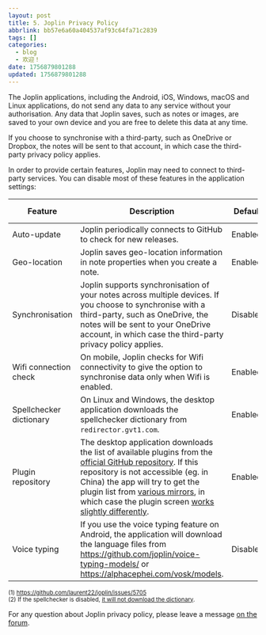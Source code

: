```yaml
---
layout: post
title: 5. Joplin Privacy Policy
abbrlink: bb57e6a60a404537af93c64fa71c2839
tags: []
categories:
  - blog
  - 欢迎！
date: 1756879801288
updated: 1756879801288
---
```


The Joplin applications, including the Android, iOS, Windows, macOS and Linux applications, do not send any data to any service without your authorisation. Any data that Joplin saves, such as notes or images, are saved to your own device and you are free to delete this data at any time.

If you choose to synchronise with a third-party, such as OneDrive or Dropbox, the notes will be sent to that account, in which case the third-party privacy policy applies.

In order to provide certain features, Joplin may need to connect to third-party services. You can disable most of these features in the application settings:

| Feature                 | Description                                                                                                                                                                                                                                                                                                                                                                                                                                                                                                                               | Default  | Can be disabled    |
| ----------------------- | ----------------------------------------------------------------------------------------------------------------------------------------------------------------------------------------------------------------------------------------------------------------------------------------------------------------------------------------------------------------------------------------------------------------------------------------------------------------------------------------------------------------------------------------- | -------- | ------------------ |
| Auto-update             | Joplin periodically connects to GitHub to check for new releases.                                                                                                                                                                                                                                                                                                                                                                                                                                                                         | Enabled  | Yes                |
| Geo-location            | Joplin saves geo-location information in note properties when you create a note.                                                                                                                                                                                                                                                                                                                                                                                                                                                          | Enabled  | Yes                |
| Synchronisation         | Joplin supports synchronisation of your notes across multiple devices. If you choose to synchronise with a third-party, such as OneDrive, the notes will be sent to your OneDrive account, in which case the third-party privacy policy applies.                                                                                                                                                                                                                                                                                          | Disabled | Yes                |
| Wifi connection check   | On mobile, Joplin checks for Wifi connectivity to give the option to synchronise data only when Wifi is enabled.                                                                                                                                                                                                                                                                                                                                                                                                                          | Enabled  | No <sup>(1)</sup>  |
| Spellchecker dictionary | On Linux and Windows, the desktop application downloads the spellchecker dictionary from `redirector.gvt1.com`.                                                                                                                                                                                                                                                                                                                                                                                                                           | Enabled  | Yes <sup>(2)</sup> |
| Plugin repository       | The desktop application downloads the list of available plugins from the [official GitHub repository](https://github.com/joplin/plugins). If this repository is not accessible (eg. in China) the app will try to get the plugin list from [various mirrors](https://github.com/laurent22/joplin/blob/8ac6017c02017b6efd59f5fcab7e0b07f8d44164/packages/lib/services/plugins/RepositoryApi.ts#L22), in which case the plugin screen [works slightly differently](https://github.com/laurent22/joplin/issues/5161#issuecomment-925226975). | Enabled  | No                 |
| Voice typing            | If you use the voice typing feature on Android, the application will download the language files from <https://github.com/joplin/voice-typing-models/> or <https://alphacephei.com/vosk/models>.                                                                                                                                                                                                                                                                                                                                          | Disabled | Yes                |

<sup>(1) <https://github.com/laurent22/joplin/issues/5705></sup><br/> <sup>(2) If the spellchecker is disabled, [it will not download the dictionary](https://discourse.joplinapp.org/t/new-version-of-joplin-contacting-google-servers-on-startup/23000/40?u=laurent).</sup>

For any question about Joplin privacy policy, please leave a message [on the forum](https://discourse.joplinapp.org/).
